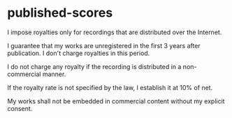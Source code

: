 # published-scores
I impose royalties only for recordings that are distributed over the Internet.

I guarantee that my works are unregistered in the first 3 years after publication.
I don't charge royalties in this period.

I do not charge any royalty if the recording is distributed in a non-commercial manner.

If the royalty rate is not specified by the law, I establish it at 10% of net.

My works shall not be embedded in commercial content without my explicit consent.
